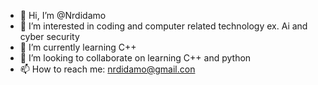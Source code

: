 - 👋 Hi, I’m @Nrdidamo
- 👀 I’m interested in coding and computer related technology ex. Ai and cyber security
- 🌱 I’m currently learning C++
- 💞️ I’m looking to collaborate on learning C++ and python 
- 📫 How to reach me: nrdidamo@gmail.con

<!---
Nrdidamo/Nrdidamo is a ✨ special ✨ repository because its `README.md` (this file) appears on your GitHub profile.
You can click the Preview link to take a look at your changes.
--->
